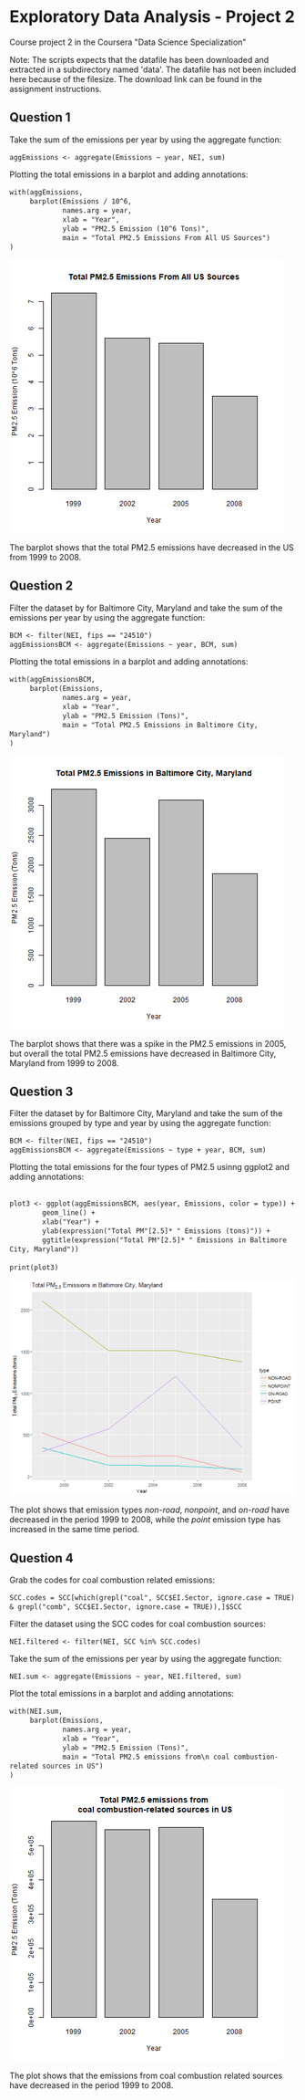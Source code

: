 # Exploratory Data Analysis - Project 2

Course project 2 in the Coursera "Data Science Specialization"

Note: The scripts expects that the datafile has been downloaded and extracted in a subdirectory named 'data'. The datafile has not been included here because of the filesize. The download link can be found in the assignment instructions.

## Question 1

Take the sum of the emissions per year by using the aggregate function:

```{r, eval=FALSE}
aggEmissions <- aggregate(Emissions ~ year, NEI, sum)
```

Plotting the total emissions in a barplot and adding annotations:

```{r, eval=FALSE}
with(aggEmissions,
     barplot(Emissions / 10^6,
             names.arg = year,
             xlab = "Year",
             ylab = "PM2.5 Emission (10^6 Tons)",
             main = "Total PM2.5 Emissions From All US Sources")
)
```
![Plot1.png.](plot1.png)

The barplot shows that the total PM2.5 emissions have decreased in the US from 1999 to 2008.


## Question 2

Filter the dataset by for Baltimore City, Maryland and take the sum of the emissions per year by using the aggregate function:

```{r, eval=FALSE}
BCM <- filter(NEI, fips == "24510")
aggEmissionsBCM <- aggregate(Emissions ~ year, BCM, sum)
```

Plotting the total emissions in a barplot and adding annotations:

```{r, eval=FALSE}
with(aggEmissionsBCM,
     barplot(Emissions,
             names.arg = year,
             xlab = "Year",
             ylab = "PM2.5 Emission (Tons)",
             main = "Total PM2.5 Emissions in Baltimore City, Maryland")
)
```
![Plot2.png.](plot2.png)

The barplot shows that there was a spike in the PM2.5 emissions in 2005, but overall the total PM2.5 emissions have decreased in Baltimore City, Maryland from 1999 to 2008.

## Question 3

Filter the dataset by for Baltimore City, Maryland and take the sum of the emissions grouped by type and year by using the aggregate function:

```{r, eval=FALSE}
BCM <- filter(NEI, fips == "24510")
aggEmissionsBCM <- aggregate(Emissions ~ type + year, BCM, sum)
```

Plotting the total emissions for the four types of PM2.5 usinng ggplot2 and adding annotations:

```{r, eval=FALSE}

plot3 <- ggplot(aggEmissionsBCM, aes(year, Emissions, color = type)) +
        geom_line() +
        xlab("Year") +
        ylab(expression("Total PM"[2.5]* " Emissions (tons)")) +
        ggtitle(expression("Total PM"[2.5]* " Emissions in Baltimore City, Maryland"))

print(plot3)
```

![Plot3.png.](plot3.png)

The plot shows that emission types *non-road*, *nonpoint*, and *on-road* have decreased in the period 1999 to 2008, while the *point* emission type has increased in the same time period.

## Question 4

Grab the codes for coal combustion related emissions:

```{r, eval=FALSE}
SCC.codes = SCC[which(grepl("coal", SCC$EI.Sector, ignore.case = TRUE) & grepl("comb", SCC$EI.Sector, ignore.case = TRUE)),]$SCC
```

Filter the dataset using the SCC codes for coal combustion sources:

```{r, eval=FALSE}
NEI.filtered <- filter(NEI, SCC %in% SCC.codes)
```

Take the sum of the emissions per year by using the aggregate function:

```{r, eval=FALSE}
NEI.sum <- aggregate(Emissions ~ year, NEI.filtered, sum)
```

Plot the total emissions in a barplot and adding annotations:

```{r, eval=FALSE}
with(NEI.sum,
     barplot(Emissions,
             names.arg = year,
             xlab = "Year",
             ylab = "PM2.5 Emission (Tons)",
             main = "Total PM2.5 emissions from\n coal combustion-related sources in US")
)
```
![Plot4.png.](plot4.png)

The plot shows that the emissions from coal combustion related sources have decreased in the period 1999 to 2008.

